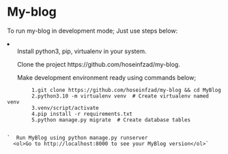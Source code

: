 # My-blog
To run my-blog in development mode; Just use steps below:
<li>
      <ol>Install python3, pip, virtualenv in your system.</ol>
      <ol>Clone the project https://github.com/hoseinfzad/my-blog.</ol>
      <ol>Make development environment ready using commands below;</ol>
              
            1.git clone https://github.com/hoseinfzad/my-blog && cd MyBlog
            2.python3.10 -m virtualenv venv  # Create virtualenv named venv
            3.venv/script/activate
            4.pip install -r requirements.txt
            5.python manage.py migrate  # Create database tables
            
      
    `  Run MyBlog using python manage.py runserver
      <ol>Go to http://localhost:8000 to see your MyBlog version</ol>`
      
</li>
